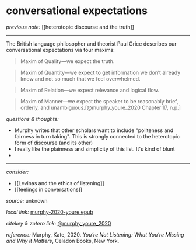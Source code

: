 # conversational expectations

_previous note:_ [[heterotopic discourse and the truth]]

---

The British language philosopher and theorist Paul Grice describes our conversational expectations via four maxims:

>Maxim of Quality—we expect the truth.

>Maxim of Quantity—we expect to get information we don’t already know and not so much that we feel overwhelmed.

>Maxim of Relation—we expect relevance and logical flow.

>Maxim of Manner—we expect the speaker to be reasonably brief, orderly, and unambiguous.[@murphy_youre_2020 Chapter 17, n.p.]


_questions & thoughts:_

- Murphy writes that other scholars want to include "politeness and fairness in turn taking". This is strongly connected to the heterotopic form of discourse (and its other)
- I really like the plainness and simplicity of this list. It's kind of blunt
- 

--- 

_consider:_

- [[Levinas and the ethics of listening]]
- [[feelings in conversations]]


_source:_ unknown

_local link:_ [murphy-2020-youre.epub](hook://file/lTkXHj6RP?p=RHJvcGJveC9iaWJsaW9ncmFwaHkgcGRmcw==&n=murphy-2020-youre.epub)

_citekey & zotero link:_ [@murphy_youre_2020](zotero://select/items/1_B8Z9V7XR)

_reference:_ Murphy, Kate, 2020. _You’re Not Listening: What You’re Missing and Why it Matters_, Celadon Books, New York.


